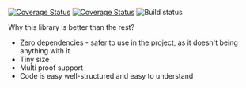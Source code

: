 <a href='https://www.nuget.org/packages/HexCore' target='_blank'><img src='https://buildstats.info/nuget/HexCore' alt='Coverage Status' /></a>
<a href='https://coveralls.io/github/antouhou/js-merkle?branch=master' target='_blank'><img src='https://coveralls.io/repos/github/antouhou/js-merkle/badge.svg?branch=master' alt='Coverage Status' /></a>
<img src='https://github.com/antouhou/HexCore/workflows/Test%20and%20build/badge.svg' alt="Build status" />

Why this library is better than the rest?

- Zero dependencies - safer to use in the project, as it doesn't being anything with it
- Tiny size
- Multi proof support
- Code is easy well-structured and easy to understand
